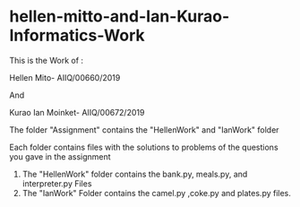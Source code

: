 # hellen-mitto-and-Ian-Kurao-Informatics-Work

This is the Work of :

Hellen Mito-  AIIQ/00660/2019

And 

Kurao Ian Moinket- AIIQ/00672/2019

The folder "Assignment" contains the "HellenWork" and "IanWork" folder

Each folder contains files with the solutions to problems of the questions you gave in the assignment

1. The "HellenWork" folder contains the bank.py, meals.py, and interpreter.py Files
2. The "IanWork" Folder contains the camel.py ,coke.py and plates.py files.
